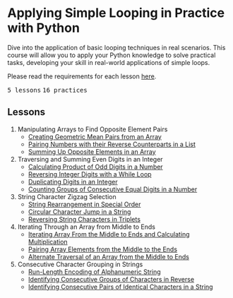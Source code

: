 # Applying Simple Looping in Practice with Python

Dive into the application of basic looping techniques in real scenarios.
This course will allow you to apply your Python knowledge to solve practical tasks,
developing your skill in real-world applications of simple loops.

Please read the requirements for each lesson [here](REQUIREMENTS.md).

<kbd>5 lessons</kbd> <kbd>16 practices</kbd>

## Lessons

1. Manipulating Arrays to Find Opposite Element Pairs
   - [Creating Geometric Mean Pairs from an Array](01-geometric-mean-pairs.py)
   - [Pairing Numbers with their Reverse Counterparts in a List](02-reverse_counterparts.py)
   - [Summing Up Opposite Elements in an Array](03-sum_opposite_elements.py)
2. Traversing and Summing Even Digits in an Integer
   - [Calculating Product of Odd Digits in a Number](04-odd_digits_product.py)
   - [Reversing Integer Digits with a While Loop](05-reverse_digits.py)
   - [Duplicating Digits in an Integer](06-duplicate_digits.py)
   - [Counting Groups of Consecutive Equal Digits in a Number](07-consecutive_equal_digits.py)
3. String Character Zigzag Selection
   - [String Rearrangement in Special Order](08-special_order.py)
   - [Circular Character Jump in a String](09-circular_character_jump.py)
   - [Reversing String Characters in Triplets](10-triplet_character_reverse.py)
4. Iterating Through an Array from Middle to Ends
   - [Iterating Array From the Middle to Ends and Calculating Multiplication](11-outward_product.py)
   - [Pairing Array Elements from the Middle to the Ends](12-outward_pairs.py)
   - [Alternate Traversal of an Array from the Middle to Ends](13-unusual_traversal.py)
5. Consecutive Character Grouping in Strings
   - [Run-Length Encoding of Alphanumeric String](14-run_length_encoding.py)
   - [Identifying Consecutive Groups of Characters in Reverse](15-reverse_consecutive_groups.py)
   - [Identifying Consecutive Pairs of Identical Characters in a String](16-consecutive_pairs.py)